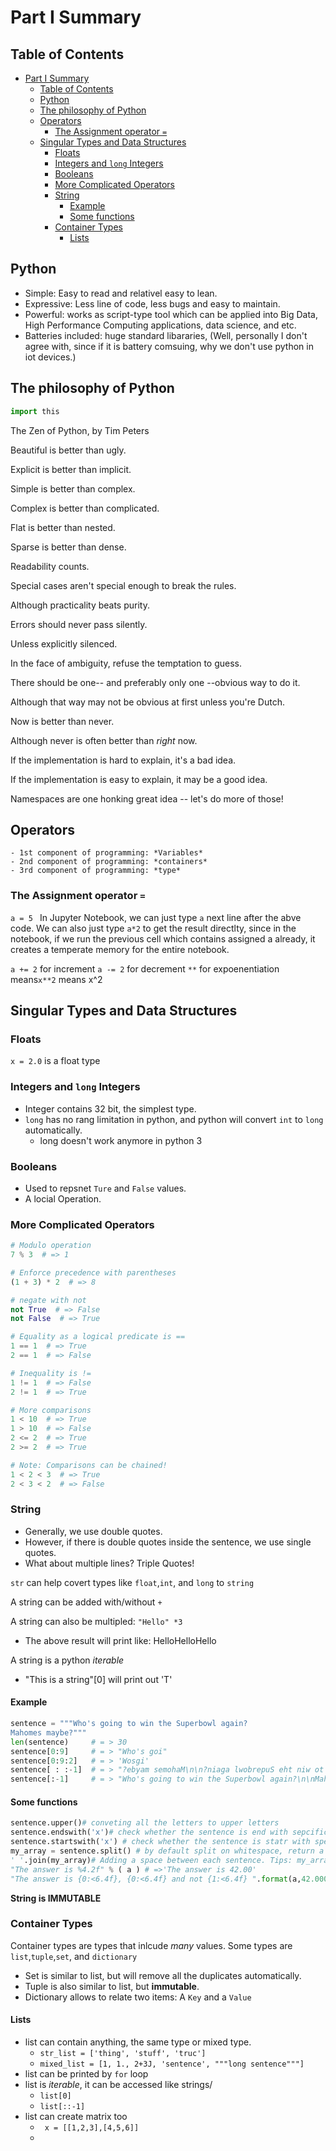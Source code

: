 # Part I Summary
## Table of Contents
- [Part I Summary](#part-i-summary)
  - [Table of Contents](#table-of-contents)
  - [Python](#python)
  - [The philosophy of Python](#the-philosophy-of-python)
  - [Operators](#operators)
    - [The Assignment operator `=`](#the-assignment-operator-)
  - [Singular Types and Data Structures](#singular-types-and-data-structures)
    - [Floats](#floats)
    - [Integers and `long` Integers](#integers-and-long-integers)
    - [Booleans](#booleans)
    - [More Complicated Operators](#more-complicated-operators)
    - [String](#string)
      - [Example](#example)
      - [Some functions](#some-functions)
    - [Container Types](#container-types)
      - [Lists](#lists)

## Python
  - Simple: Easy to read and relativel easy to lean.
  - Expressive: Less line of code, less bugs and easy to maintain.
  - Powerful: works as script-type tool which can be applied into Big Data, High Performance Computing applications, data science, and etc.
  - Batteries included: huge standard libararies,
      (Well, personally I don't agree with, since if it is battery comsuing, why we don't use python in iot devices.)
  
## The philosophy of Python

```python
import this
```

  The Zen of Python, by Tim Peters

  Beautiful is better than ugly.

  Explicit is better than implicit.

  Simple is better than complex.

  Complex is better than complicated.

  Flat is better than nested.

  Sparse is better than dense.

  Readability counts.

  Special cases aren't special enough to break the rules.

  Although practicality beats purity.

  Errors should never pass silently.

  Unless explicitly silenced.

  In the face of ambiguity, refuse the temptation to guess.

  There should be one-- and preferably only one --obvious way to do it.

  Although that way may not be obvious at first unless you're Dutch.

  Now is better than never.

  Although never is often better than *right* now.

  If the implementation is hard to explain, it's a bad idea.

  If the implementation is easy to explain, it may be a good idea.

  Namespaces are one honking great idea -- let's do more of those!

## Operators
    - 1st component of programming: *Variables*
    - 2nd component of programming: *containers*
    - 3rd component of programming: *type*

### The Assignment operator `=`
`a = 5 `
In Jupyter Notebook, we can just type `a` next line after the abve code. 
We can also just type `a*2` to get the result directlty, since in the notebook, if we run the previous cell which contains assigned a already, it creates a temperate memory for the entire notebook.

`a += 2` for increment
`a -= 2` for decrement
`**` for expoenentiation means`x**2` means x^2

## Singular Types and Data Structures

### Floats
`x = 2.0` is a float type

### Integers and `long` Integers
  - Integer contains 32 bit, the simplest type.
  - `long` has no rang limitation in python, and python will convert `int` to `long` automatically.
    - long doesn't work anymore in python 3

### Booleans
  - Used to repsnet `Ture` and `False` values.
  - A locial Operation.


### More Complicated Operators
```python
# Modulo operation
7 % 3  # => 1

# Enforce precedence with parentheses
(1 + 3) * 2  # => 8

# negate with not
not True  # => False
not False  # => True

# Equality as a logical predicate is ==
1 == 1  # => True
2 == 1  # => False

# Inequality is !=
1 != 1  # => False
2 != 1  # => True

# More comparisons
1 < 10  # => True
1 > 10  # => False
2 <= 2  # => True
2 >= 2  # => True

# Note: Comparisons can be chained!
1 < 2 < 3  # => True
2 < 3 < 2  # => False
```

### String
- Generally, we use double quotes.
- However, if there is double quotes inside the sentence,
  we use single quotes.
- What about multiple lines? Triple Quotes!

`str` can help covert types like `float`,`int`, and `long` to `string`

A string can be added with/without `+`

A string can also be multipled: `"Hello" *3`
  - The above result will print like: HelloHelloHello

A string is a python *iterable*
  - "This is a string"[0] will print out 'T'


#### Example
  ```python
  sentence = """Who's going to win the Superbowl again?
  Mahomes maybe?"""
  len(sentence)     # = > 30
  sentence[0:9]     # = > "Who's goi"
  sentence[0:9:2]   # = > 'Wosgi'
  sentence[ : :-1]  # = > "?ebyam semohaM\n\n?niaga lwobrepuS eht niw ot gniog s'ohW"
  sentence[:-1]     # = > "Who's going to win the Superbowl again?\n\nMahomes maybe"
  ```
#### Some functions
```python
sentence.upper()# conveting all the letters to upper letters
sentence.endswith('x')# check whether the sentence is end with sepcific letter x, return a boolean resutl.
sentence.startswith('x') # check whether the sentence is statr with specific letter x, return a boolean result.
my_array = sentence.split() # by default split on whitespace, return a list. 
' '.join(my_array)# Adding a space between each sentence. Tips: my_array is a list. 
"The answer is %4.2f" % ( a ) # =>'The answer is 42.00'
"The answer is {0:<6.4f}, {0:<6.4f} and not {1:<6.4f} ".format(a,42.0001)#=>'The answer is 3.0000, 3.0000 and not 42.0001 '
```

**String is IMMUTABLE**
  
### Container Types
Container types are types that inlcude *many* values.
Some types are `list`,`tuple`,`set`, and `dictionary`
  - Set is similar to list, but will remove all the duplicates automatically.
  - Tuple is also similar to list, but **immutable**.
  - Dictionary allows to relate two items: A `Key` and a `Value`

#### Lists
  - list can contain anything, the same type or mixed type.
    - `str_list = ['thing', 'stuff', 'truc']`
    - `mixed_list = [1, 1., 2+3J, 'sentence', """long sentence"""]`
  - list can be printed by `for` loop
  - list is *iterable*, it can be accessed like strings/
    - `list[0]`
    - `list[::-1]`
  - list can create matrix too
    - ` x = [[1,2,3],[4,5,6]]`
    - 